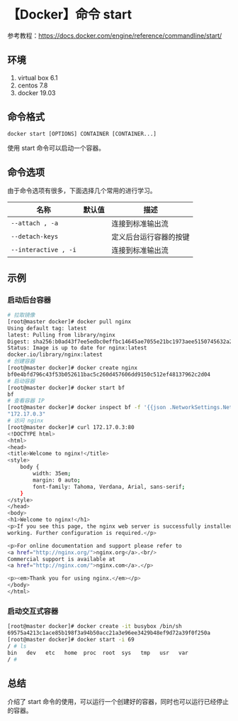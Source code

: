 # 【Docker】命令 start

参考教程：https://docs.docker.com/engine/reference/commandline/start/

## 环境

1. virtual box 6.1
2. centos 7.8
3. docker 19.03

## 命令格式

`docker start [OPTIONS] CONTAINER [CONTAINER...]`

使用 start 命令可以启动一个容器。

## 命令选项

由于命令选项有很多，下面选择几个常用的进行学习。

| 名称 | 默认值 | 描述 |
| --- | --- | --- |
| `--attach , -a` |  | 连接到标准输出流 |
| `--detach-keys` |  | 定义后台运行容器的按键 |
| `--interactive , -i` |  | 连接到标准输出流 |

## 示例

### 启动后台容器

```sh
# 拉取镜像
[root@master docker]# docker pull nginx
Using default tag: latest
latest: Pulling from library/nginx
Digest: sha256:b0ad43f7ee5edbc0effbc14645ae7055e21bc1973aee5150745632a24a752661
Status: Image is up to date for nginx:latest
docker.io/library/nginx:latest
# 创建容器
[root@master docker]# docker create nginx
bf0e4bfd796c43f53b052611bac5c260d457606dd9150c512ef48137962c2d04
# 启动容器
[root@master docker]# docker start bf
bf
# 查看容器 IP
[root@master docker]# docker inspect bf -f '{{json .NetworkSettings.Networks.bridge.IPAddress}}'
"172.17.0.3"
# 访问 nginx
[root@master docker]# curl 172.17.0.3:80
<!DOCTYPE html>
<html>
<head>
<title>Welcome to nginx!</title>
<style>
    body {
        width: 35em;
        margin: 0 auto;
        font-family: Tahoma, Verdana, Arial, sans-serif;
    }
</style>
</head>
<body>
<h1>Welcome to nginx!</h1>
<p>If you see this page, the nginx web server is successfully installed and
working. Further configuration is required.</p>

<p>For online documentation and support please refer to
<a href="http://nginx.org/">nginx.org</a>.<br/>
Commercial support is available at
<a href="http://nginx.com/">nginx.com</a>.</p>

<p><em>Thank you for using nginx.</em></p>
</body>
</html>
```

### 启动交互式容器

```sh
[root@master docker]# docker create -it busybox /bin/sh
69575a4213c1ace85b198f3a94b50acc21a3e96ee3429b48ef9d72a39f0f250a
[root@master docker]# docker start -i 69
/ # ls
bin   dev   etc   home  proc  root  sys   tmp   usr   var
/ #
```

## 总结

介绍了 start 命令的使用，可以运行一个创建好的容器，同时也可以运行已经停止的容器。
